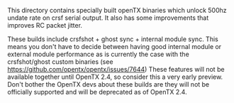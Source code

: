 This directory contains specially built openTX binaries which unlock 500hz undate rate on crsf serial output. It also has some improvements that improves RC packet jitter. 

These builds include crsfshot + ghost sync + internal module sync. This means you don't have to decide between having good internal module or external module performance as is currently the case with the crsfshot/ghost custom binaries (see https://github.com/opentx/opentx/issues/7644)
These features will not be available together until OpenTX 2.4, so consider this a very early preview. Don't bother the OpenTX devs about these builds are they will not be officially supported and will be deprecated as of OpenTX 2.4.
